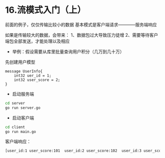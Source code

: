 # 16.流模式入门（上）

前面的例子，仅仅传输比较小的数据
基本模式是客户端请求————服务端响应

如果是传输较大的数据，会带来：
1、数据包过大导致压力徒增
2、需要等待客户端包全部发送，才能处理以及相应

- 举例：假设需要从库里批量查询用户积分（几万到几十万）

先创建用户模型
```
message UserInfo{
    int32 uer_id = 1;
    int32 user_score = 2;
}
```



* 启动服务端
```bash
cd server
go run server.go
```
* 启动客户端
```bash
cd client
go run main.go
```

客户端响应：
```bash
[user_id:1 user_score:101  user_id:2 user_score:102  user_id:3 user_score:103  user_id:4 user_score:104  user_id:5 user_score:105 ]
```
